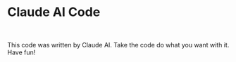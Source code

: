 # Claude AI Code

<BR>

This code was written by Claude AI. Take the code do what you want with it. Have fun!
